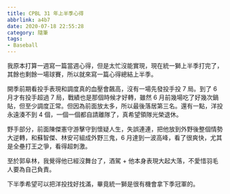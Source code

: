 ```yaml
---
title: CPBL 31 年上半季心得
abbrlink: a4b7
date: 2020-07-18 22:55:28
category: 隨筆
tags:
- Baseball
---
```

我原本打算一週寫一篇當週心得，但是太忙沒能實現，現在統一獅上半季打完了，其餘也剩餘一場球賽，所以就來寫一篇心得總結上半季。
<!-- more -->
開季前期看投手表現和調度真的血壓會飆高，沒有一場先發投手投 7 局。到了 6 月才有投手超過 7 局，戰績也是那個時候才好轉，雖然 6 月前幾場吃了好幾次鍋貼，但至少調度正常。但因為前面放太多，所以最後落居第三名。還有一點，洋投永遠湊不到 4 個，一個一個都自請離隊了，真希望領隊光榮退休。

野手部分，前面陳傑憲守游擊守到懷疑人生，失誤連連，把他放到外野後整個情勢大逆轉，和蘇智傑、林安可組成外野三鬼，6 月達到一波高峰，看了很爽快，尤其是全壘打王之爭，看得超刺激。

至於郭阜林，我覺得他已經沒舞台了，酒駕 + 他本身表現大起大落，不愛惜羽毛人要為自己負責。

下半季希望可以把洋投找好找滿，畢竟統一獅是很有機會拿下季冠軍的。